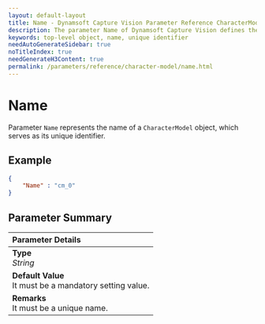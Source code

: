 ```yaml
---
layout: default-layout
title: Name - Dynamsoft Capture Vision Parameter Reference CharacterModel Object.
description: The parameter Name of Dynamsoft Capture Vision defines the unique identifier of top-level objects.
keywords: top-level object, name, unique identifier
needAutoGenerateSidebar: true
noTitleIndex: true
needGenerateH3Content: true
permalink: /parameters/reference/character-model/name.html
---
```


# Name

Parameter `Name` represents the name of a `CharacterModel` object, which serves as its unique identifier.

## Example

```json
{
    "Name" : "cm_0"
}
```

## Parameter Summary

| Parameter Details |
| :----------------------------------- |
| **Type**<br>*String* |
| **Default Value**<br>It must be a mandatory setting value. |
| **Remarks**<br>It must be a unique name. |
